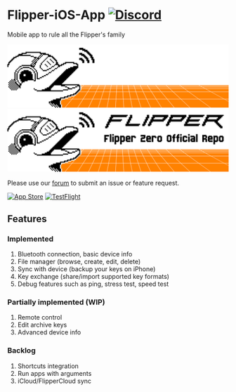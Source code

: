 # Flipper-iOS-App [![Discord](https://img.shields.io/discord/740930220399525928.svg?label=&logo=discord&logoColor=ffffff&color=7389D8&labelColor=6A7EC2)](http://flipperzero.one/discord)

Mobile app to rule all the Flipper's family

![dolphin-dark](.github/dark_theme_banner.png#gh-dark-mode-only)
![dolphin-light](.github/light_theme_banner.png#gh-light-mode-only)

Please use our [forum](https://forum.flipperzero.one/c/mobile/14) to submit an issue or feature request.

[<img src="https://developer.apple.com/assets/elements/badges/download-on-the-app-store.svg" alt="App Store" width="175"/>](https://apps.apple.com/app/flipper-mobile-app/id1534655259)
[<img src="https://askyourself.app/assets/testflight.png" alt="TestFlight" width="175"/>](https://testflight.apple.com/join/oLyR7YeT)

## Features

### Implemented

1. Bluetooth connection, basic device info
2. File manager (browse, create, edit, delete)
2. Sync with device (backup your keys on iPhone)
3. Key exchange (share/import supported key formats)
4. Debug features such as ping, stress test, speed test

### Partially implemented (WIP)

1. Remote control
2. Edit archive keys
3. Advanced device info

### Backlog

1. Shortcuts integration
2. Run apps with arguments
3. iCloud/FlipperCloud sync
